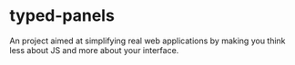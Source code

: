 typed-panels
============

An project aimed at simplifying real web applications by making you think less about JS and more about your interface.
